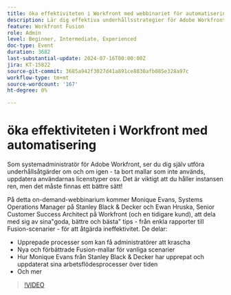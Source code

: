 ```yaml
---
title: öka effektiviteten i Workfront med webbinariet för automatisering
description: Lär dig effektiva underhållsstrategier för Adobe Workfront i vårt on-demand-webbinarium. Tips från Stanley Black & Decker och Workfront experter om hur man automatiserar repetitiva arbetsmoment med hjälp av Fusion-mallar och föränderliga arbetsflödesprocesser för optimal effektivitet.
feature: Workfront Fusion
role: Admin
level: Beginner, Intermediate, Experienced
doc-type: Event
duration: 3682
last-substantial-update: 2024-07-16T00:00:00Z
jira: KT-15822
source-git-commit: 3685a942f3027d41a891ce8830afb085e328a97c
workflow-type: tm+mt
source-wordcount: '167'
ht-degree: 0%

---
```



# öka effektiviteten i Workfront med automatisering

Som systemadministratör för Adobe Workfront, ser du dig själv utföra underhållsåtgärder om och om igen - ta bort mallar som inte används, uppdatera användarnas licenstyper osv. Det är viktigt att du håller instansen ren, men det måste finnas ett bättre sätt!

På detta on-demand-webbinarium kommer Monique Evans, Systems Operations Manager på Stanley Black &amp; Decker och Ewan Hruska, Senior Customer Success Architect på Workfront (och en tidigare kund), att dela med sig av sina&quot;goda, bättre och bästa&quot; tips - från enkla rapporter till Fusion-scenarier - för att åtgärda ineffektivitet. De delar:

* Upprepade processer som kan få administratörer att krascha
* Nya och förbättrade Fusion-mallar för vanliga scenarier
* Hur Monique Evans från Stanley Black &amp; Decker har upprepat och uppdaterat sina arbetsflödesprocesser över tiden
* Och mer

>[!VIDEO](https://video.tv.adobe.com/v/3431016/?learn=on)
